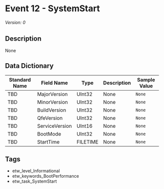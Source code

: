 # Event 12 - SystemStart
###### Version: 0

## Description
None

## Data Dictionary
|Standard Name|Field Name|Type|Description|Sample Value|
|---|---|---|---|---|
|TBD|MajorVersion|UInt32|None|`None`|
|TBD|MinorVersion|UInt32|None|`None`|
|TBD|BuildVersion|UInt32|None|`None`|
|TBD|QfeVersion|UInt32|None|`None`|
|TBD|ServiceVersion|UInt16|None|`None`|
|TBD|BootMode|UInt32|None|`None`|
|TBD|StartTime|FILETIME|None|`None`|

## Tags
* etw_level_Informational
* etw_keywords_BootPerformance
* etw_task_SystemStart